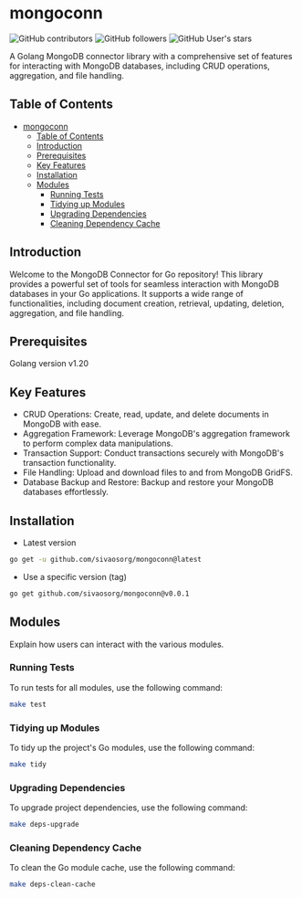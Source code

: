 # mongoconn

![GitHub contributors](https://img.shields.io/github/contributors/sivaosorg/gocell)
![GitHub followers](https://img.shields.io/github/followers/sivaosorg)
![GitHub User's stars](https://img.shields.io/github/stars/pnguyen215)

A Golang MongoDB connector library with a comprehensive set of features for interacting with MongoDB databases, including CRUD operations, aggregation, and file handling.

## Table of Contents

- [mongoconn](#mongoconn)
  - [Table of Contents](#table-of-contents)
  - [Introduction](#introduction)
  - [Prerequisites](#prerequisites)
  - [Key Features](#key-features)
  - [Installation](#installation)
  - [Modules](#modules)
    - [Running Tests](#running-tests)
    - [Tidying up Modules](#tidying-up-modules)
    - [Upgrading Dependencies](#upgrading-dependencies)
    - [Cleaning Dependency Cache](#cleaning-dependency-cache)

## Introduction

Welcome to the MongoDB Connector for Go repository! This library provides a powerful set of tools for seamless interaction with MongoDB databases in your Go applications. It supports a wide range of functionalities, including document creation, retrieval, updating, deletion, aggregation, and file handling.

## Prerequisites

Golang version v1.20

## Key Features

- CRUD Operations: Create, read, update, and delete documents in MongoDB with ease.
- Aggregation Framework: Leverage MongoDB's aggregation framework to perform complex data manipulations.
- Transaction Support: Conduct transactions securely with MongoDB's transaction functionality.
- File Handling: Upload and download files to and from MongoDB GridFS.
- Database Backup and Restore: Backup and restore your MongoDB databases effortlessly.

## Installation

- Latest version

```bash
go get -u github.com/sivaosorg/mongoconn@latest
```

- Use a specific version (tag)

```bash
go get github.com/sivaosorg/mongoconn@v0.0.1
```

## Modules

Explain how users can interact with the various modules.

### Running Tests

To run tests for all modules, use the following command:

```bash
make test
```

### Tidying up Modules

To tidy up the project's Go modules, use the following command:

```bash
make tidy
```

### Upgrading Dependencies

To upgrade project dependencies, use the following command:

```bash
make deps-upgrade
```

### Cleaning Dependency Cache

To clean the Go module cache, use the following command:

```bash
make deps-clean-cache
```
